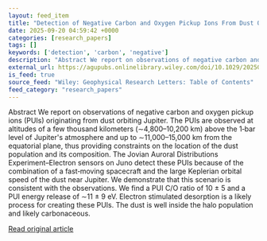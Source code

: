 ```yaml
---
layout: feed_item
title: "Detection of Negative Carbon and Oxygen Pickup Ions From Dust Orbiting Jupiter"
date: 2025-09-20 04:59:42 +0000
categories: [research_papers]
tags: []
keywords: ['detection', 'carbon', 'negative']
description: "Abstract We report on observations of negative carbon and oxygen pickup ions (PUIs) originating from dust orbiting Jupiter"
external_url: https://agupubs.onlinelibrary.wiley.com/doi/10.1029/2025GL117406?af=R
is_feed: true
source_feed: "Wiley: Geophysical Research Letters: Table of Contents"
feed_category: "research_papers"
---
```


Abstract We report on observations of negative carbon and oxygen pickup ions (PUIs) originating from dust orbiting Jupiter. The PUIs are observed at altitudes of a few thousand kilometers (∼4,800–10,200 km) above the 1‐bar level of Jupiter's atmosphere and up to ∼11,000–15,000 km from the equatorial plane, thus providing constraints on the location of the dust population and its composition. The Jovian Auroral Distributions Experiment–Electron sensors on Juno detect these PUIs because of the combination of a fast‐moving spacecraft and the large Keplerian orbital speed of the dust near Jupiter. We demonstrate that this scenario is consistent with the observations. We find a PUI C/O ratio of 10 ± 5 and a PUI energy release of ∼11 ± 9 eV. Electron stimulated desorption is a likely process for creating these PUIs. The dust is well inside the halo population and likely carbonaceous.

[Read original article](https://agupubs.onlinelibrary.wiley.com/doi/10.1029/2025GL117406?af=R)
